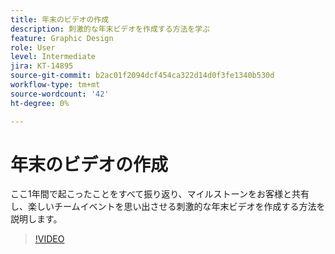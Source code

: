 ```yaml
---
title: 年末のビデオの作成
description: 刺激的な年末ビデオを作成する方法を学ぶ
feature: Graphic Design
role: User
level: Intermediate
jira: KT-14895
source-git-commit: b2ac01f2094dcf454ca322d14d0f3fe1340b530d
workflow-type: tm+mt
source-wordcount: '42'
ht-degree: 0%

---
```


# 年末のビデオの作成

ここ1年間で起こったことをすべて振り返り、マイルストーンをお客様と共有し、楽しいチームイベントを思い出させる刺激的な年末ビデオを作成する方法を説明します。

>[!VIDEO](https://video.tv.adobe.com/v/3427121?quality=12&learn=on&hidetitle=true)
